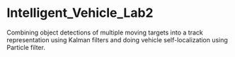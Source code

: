 # Intelligent_Vehicle_Lab2
Combining object detections of multiple moving targets into a track representation using Kalman filters and doing vehicle self-localization using Particle filter.

